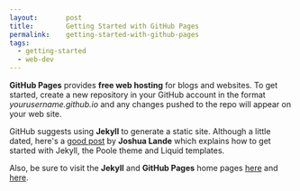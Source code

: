 ```yaml
---
layout:       post
title:        Getting Started with GitHub Pages
permalink:    getting-started-with-github-pages
tags:
  - getting-started
  - web-dev
---
```


**GitHub Pages** provides **free web hosting** for blogs and websites. To get started, create a new repository in your GitHub account in the format *yourusername.github.io* and any changes pushed to the repo will appear on your web site.

GitHub suggests using **Jekyll** to generate a static site. Although a little dated, here's a [good post](http://joshualande.com/jekyll-github-pages-poole) by **Joshua Lande** which explains how to get started with Jekyll, the Poole theme and Liquid templates.

Also, be sure to visit the **Jekyll** and **GitHub Pages** home pages [here](https://jekyllrb.com) and [here](https://pages.github.com).